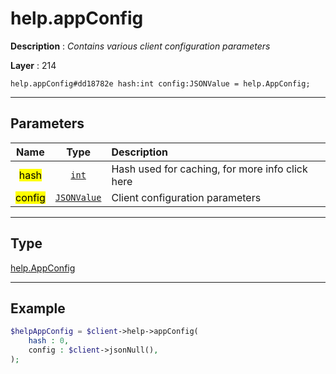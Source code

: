 # help.appConfig

**Description** : *Contains various client configuration parameters*

**Layer** : 214

```tl
help.appConfig#dd18782e hash:int config:JSONValue = help.AppConfig;
```

---

## Parameters

| Name | Type | Description |
| :---: | :---: | :--- |
| <mark>hash</mark> | [`int`](type/int) | Hash used for caching, for more info click here |
| <mark>config</mark> | [`JSONValue`](type/JSONValue) | Client configuration parameters |

---

## Type

[help.AppConfig](type/help.AppConfig)

---

## Example

```php
$helpAppConfig = $client->help->appConfig(
	hash : 0,
	config : $client->jsonNull(),
);
```